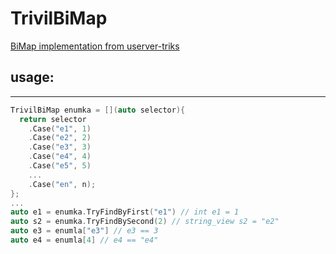 # TrivilBiMap
[BiMap implementation from userver-triks](https://youtu.be/FcQC19CX-AY?t=1655)

## usage:
---
```c++
TrivilBiMap enumka = [](auto selector){
  return selector
    .Case("e1", 1)
    .Case("e2", 2)
    .Case("e3", 3)
    .Case("e4", 4)
    .Case("e5", 5)
    ...
    .Case("en", n);
};
...
auto e1 = enumka.TryFindByFirst("e1") // int e1 = 1
auto s2 = enumka.TryFindBySecond(2) // string_view s2 = "e2"
auto e3 = enumla["e3"] // e3 == 3
auto e4 = enumla[4] // e4 == "e4"
```

